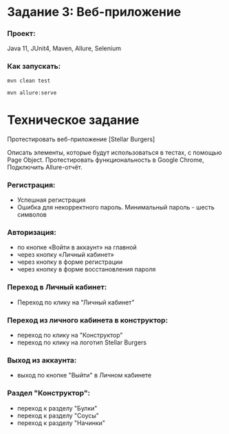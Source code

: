 # Задание 3: Веб-приложение
### Проект:

Java 11, JUnit4, Maven, Allure, Selenium

### Как запускать:

`mvn clean test`

`mvn allure:serve`

# Техническое задание

Протестировать веб-приложение [Stellar Burgers]

Описать элементы, которые будут использоваться в тестах, с помощью Page Object.
Протестировать функциональность в Google Chrome, Подключить Allure-отчёт.

### Регистрация:
- Успешная регистрация
- Ошибка для некорректного пароль. Минимальный пароль - шесть символов

### Авторизация:
- по кнопке «Войти в аккаунт» на главной
- через кнопку «Личный кабинет»
- через кнопку в форме регистрации
- через кнопку в форме восстановления пароля

### Переход в Личный кабинет:
- Переход по клику на "Личный кабинет"

### Переход из личного кабинета в конструктор:
- переход по клику на "Конструктор"
- переход по клику на логотип Stellar Burgers

### Выход из аккаунта:
- выход по кнопке "Выйти" в Личном кабинете

### Раздел "Конструктор":
- переход к разделу "Булки"
- переход к разделу "Соусы"
- переход к разделу "Начинки"